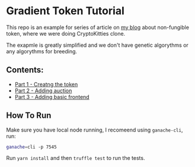 # Gradient Token Tutorial

This repo is an example for series of article on [my blog](http://maksimivanov.com) about non-fungible token, where we were doing CryptoKitties clone.

The exapmle is greatly simplified and we don't have genetic algorythms or any algorythms for breeding.

## Contents:
* [Part 1 - Creatng the token](http://maksimivanov.com/posts/gradient-coin-tutorial)
* [Part 2 - Adding auction](#)
* [Part 3 - Adding basic frontend](#)

## How To Run

Make sure you have local node running, I recomeend using `ganache-cli`, run:

```sh
ganache=cli -p 7545
```

Run `yarn install` and then `truffle test` to run the tests.
